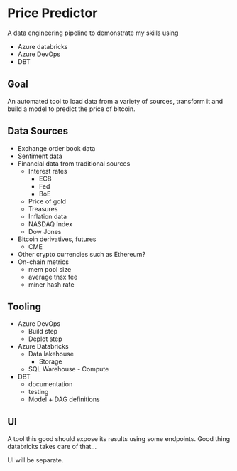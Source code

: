 # Price Predictor

A data engineering pipeline to demonstrate my skills using

- Azure databricks
- Azure DevOps
- DBT

## Goal 

An automated tool to load data from a variety of sources, transform it and build a model to predict
the price of bitcoin. 

## Data Sources

- Exchange order book data
- Sentiment data
- Financial data from traditional sources
    - Interest rates
        - ECB
        - Fed
        - BoE
    - Price of gold
    - Treasures
    - Inflation data
    - NASDAQ Index
    - Dow Jones
- Bitcoin derivatives, futures
    - CME
- Other crypto currencies such as Ethereum?
- On-chain metrics
    - mem pool size
    - average tnsx fee
    - miner hash rate

## Tooling

- Azure DevOps
    - Build step
    - Deplot step
- Azure Databricks
    - Data lakehouse
        - Storage
    - SQL Warehouse - Compute
- DBT
    - documentation
    - testing
    - Model + DAG definitions

## UI

A tool this good should expose its results using some endpoints. Good thing databricks takes care of
that...

UI will be separate.
